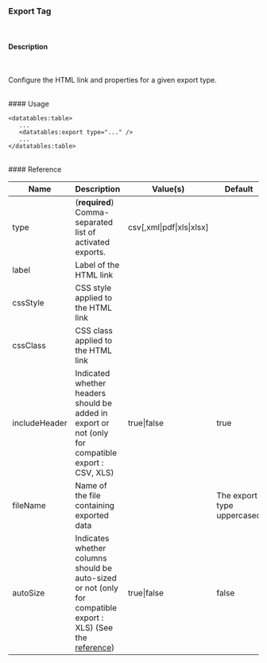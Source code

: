 ### Export Tag
<br />

#### Description
<br />

Configure the HTML link and properties for a given export type.

<br />
#### Usage

    <datatables:table>
       ...
       <datatables:export type="..." />
       ...
    </datatables:table>

<br />
#### Reference

<table id="reference" class="table table-striped table-bordered">
  <thead>
    <tr>
      <th>Name</th>
      <th>Description</th>
      <th>Value(s)</th>
      <th>Default</th>
    </tr>
  </thead>
  <tbody>
  <tr>
    <td>type</td>
    <td>(<strong>required</strong>) Comma-separated list of activated exports.</td>
    <td>csv[,xml|pdf|xls|xlsx]</td>
    <td></td>
  </tr>
  <tr>
    <td>label</td>
    <td>Label of the HTML link</td>
    <td></td>
    <td></td>
  </tr>
  <tr>
    <td>cssStyle</td>
    <td>CSS style applied to the HTML link</td>
    <td></td>
    <td></td>
  </tr>
  <tr>
    <td>cssClass</td>
    <td>CSS class applied to the HTML link</td>
    <td></td>
    <td></td>
  </tr>
  <tr>
    <td>includeHeader</td>
    <td>Indicated whether headers should be added in export or not (only for compatible export : CSV, XLS)</td>
    <td>true|false</td>
    <td>true</td>
  </tr>
  <!--
  <tr>
    <td>area</td>
    <td>Indicates how much data should be exported. Choose <tt>list</tt> for the full list or <tt>current</tt> to only export the data that is currently being shown</td>
    <td>list|current</td>
    <td>list</td>
  </tr>
  -->
  <tr>
    <td>fileName</td>
    <td>Name of the file containing exported data</td>
    <td></td>
    <td>The export type uppercased</td>
  </tr>
  <tr>
    <td>autoSize</td>
    <td>Indicates whether columns should be auto-sized or not (only for compatible export : XLS) (See the <a href="http://poi.apache.org/spreadsheet/quick-guide.html#Autofit">reference</a>)</td>
    <td>true|false</td>
    <td>false</td>
  </tr>
  </tbody>
</table>

<link rel="stylesheet" href="//ajax.aspnetcdn.com/ajax/jquery.dataTables/1.9.4/css/jquery.dataTables.css" />
<script src="http://ajax.aspnetcdn.com/ajax/jquery.dataTables/1.9.4/jquery.dataTables.min.js"></script>
<script src="./../js/site_reference.js"></script>